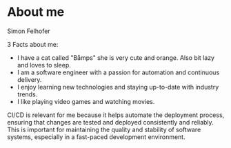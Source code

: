 # About me
Simon Felhofer

3 Facts about me:
- I have a cat called "Båmps" she is very cute and orange. Also bit lazy and loves to sleep.
- I am a software engineer with a passion for automation and continuous delivery.
- I enjoy learning new technologies and staying up-to-date with industry trends.
- I like playing video games and watching movies.

CI/CD is relevant for me because it helps automate the deployment process, ensuring that changes are tested and deployed consistently and reliably. This is important for maintaining the quality and stability of software systems, especially in a fast-paced development environment.
